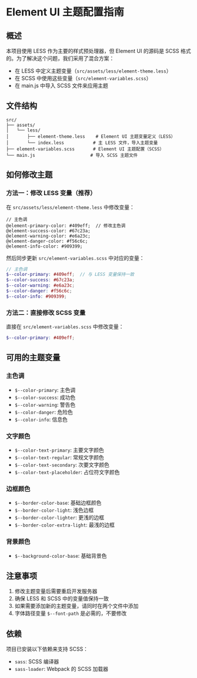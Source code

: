 # Element UI 主题配置指南

## 概述

本项目使用 LESS 作为主要的样式预处理器，但 Element UI 的源码是 SCSS 格式的。为了解决这个问题，我们采用了混合方案：

- 在 LESS 中定义主题变量（`src/assets/less/element-theme.less`）
- 在 SCSS 中使用这些变量（`src/element-variables.scss`）
- 在 main.js 中导入 SCSS 文件来应用主题

## 文件结构

```
src/
├── assets/
│   └── less/
│       ├── element-theme.less    # Element UI 主题变量定义（LESS）
│       └── index.less           # 主 LESS 文件，导入主题变量
├── element-variables.scss       # Element UI 主题配置（SCSS）
└── main.js                     # 导入 SCSS 主题文件
```

## 如何修改主题

### 方法一：修改 LESS 变量（推荐）

在 `src/assets/less/element-theme.less` 中修改变量：

```less
// 主色调
@element-primary-color: #409eff;  // 修改主色调
@element-success-color: #67c23a;
@element-warning-color: #e6a23c;
@element-danger-color: #f56c6c;
@element-info-color: #909399;
```

然后同步更新 `src/element-variables.scss` 中对应的变量：

```scss
// 主色调
$--color-primary: #409eff;  // 与 LESS 变量保持一致
$--color-success: #67c23a;
$--color-warning: #e6a23c;
$--color-danger: #f56c6c;
$--color-info: #909399;
```

### 方法二：直接修改 SCSS 变量

直接在 `src/element-variables.scss` 中修改变量：

```scss
$--color-primary: #409eff;
```

## 可用的主题变量

### 主色调
- `$--color-primary`: 主色调
- `$--color-success`: 成功色
- `$--color-warning`: 警告色
- `$--color-danger`: 危险色
- `$--color-info`: 信息色

### 文字颜色
- `$--color-text-primary`: 主要文字颜色
- `$--color-text-regular`: 常规文字颜色
- `$--color-text-secondary`: 次要文字颜色
- `$--color-text-placeholder`: 占位符文字颜色

### 边框颜色
- `$--border-color-base`: 基础边框颜色
- `$--border-color-light`: 浅色边框
- `$--border-color-lighter`: 更浅的边框
- `$--border-color-extra-light`: 最浅的边框

### 背景颜色
- `$--background-color-base`: 基础背景色

## 注意事项

1. 修改主题变量后需要重启开发服务器
2. 确保 LESS 和 SCSS 中的变量值保持一致
3. 如果需要添加新的主题变量，请同时在两个文件中添加
4. 字体路径变量 `$--font-path` 是必需的，不要修改

## 依赖

项目已安装以下依赖来支持 SCSS：
- `sass`: SCSS 编译器
- `sass-loader`: Webpack 的 SCSS 加载器 